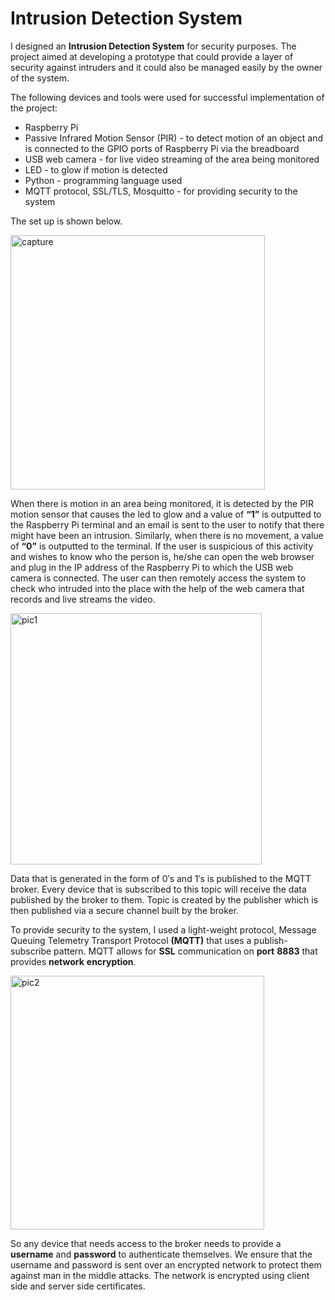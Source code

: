 # Intrusion Detection System

I designed an **Intrusion Detection System** for security purposes. The project aimed at developing a prototype that could provide a layer of 
security against intruders and it could also be managed easily by the owner of the system. 

The following devices and tools were used for successful implementation of the project:
* Raspberry Pi 
* Passive Infrared Motion Sensor (PIR) - to detect motion of an object and is connected to the GPIO ports of Raspberry Pi via the 
breadboard
* USB web camera - for live video streaming of the area being monitored
* LED - to glow if motion is detected 
* Python - programming language used 
* MQTT protocol, SSL/TLS, Mosquitto - for providing security to the system
>
The set up is shown below. 
>
<img width="407" alt="capture" src="https://user-images.githubusercontent.com/29523536/28005030-69cc59a2-6516-11e7-8ac4-7140446afc08.PNG">

When there is motion in an area being monitored, it is detected by the PIR motion sensor that causes the led to glow and a value of __“1”__ is 
outputted to the Raspberry Pi terminal and an email is sent to the user to notify that there might have been an intrusion. 
Similarly, when there is no movement, a value of __“0”__ is outputted to the terminal. If the user is suspicious of this activity and 
wishes to know who the person is, he/she can open the web browser and plug in the IP address of the Raspberry Pi to which the USB 
web camera is connected. The user can then remotely access the system to check who intruded into the place with the help of the web camera 
that records and live streams the video.
>
<img width="402" alt="pic1" src="https://user-images.githubusercontent.com/29523536/28005307-e2e792d8-6517-11e7-9b5f-779a568fb1c5.PNG">

Data that is generated in the form of 0′s and 1′s is published to the MQTT broker. Every device that is subscribed to this topic will 
receive the data published by the broker to them. Topic is created by the publisher which is then published via a secure channel built by 
the broker.

To provide security to the system, I used a light-weight protocol, Message Queuing Telemetry Transport Protocol __(MQTT)__ that uses a 
publish-subscribe pattern. MQTT allows for __SSL__ communication on __port__ __8883__ that provides __network__ __encryption__.
>
<img width="406" alt="pic2" src="https://user-images.githubusercontent.com/29523536/28005394-4a6027f4-6518-11e7-8fc0-9a721a9a7a80.PNG">

So any device that needs access to the broker needs to provide a __username__ and __password__ to authenticate themselves. We ensure that the 
username and password is sent over an encrypted network to protect them against man in the middle attacks. The network is encrypted 
using client side and server side certificates.
